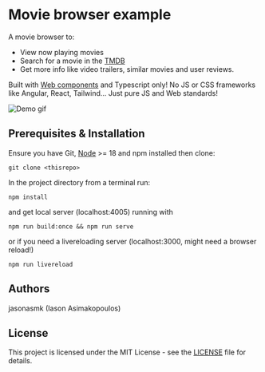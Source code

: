 # Movie browser example

A movie browser to:

- View now playing movies
- Search for a movie in the [TMDB](https://www.themoviedb.org/)
- Get more info like video trailers, similar movies and user reviews.

 Built with [Web components](https://developer.mozilla.org/en-US/docs/Web/API/Web_components) and Typescript only! No JS or CSS frameworks like Angular, React, Tailwind... Just pure JS and Web standards!


![Demo gif](demo.gif)

## Prerequisites & Installation

Ensure you have Git, [Node](https://nodejs.org/) >= 18 and npm installed then clone:

```node
git clone <thisrepo>
```

In the project directory from a terminal run:

```node
npm install
```

and get local server (localhost:4005) running with

```node
npm run build:once && npm run serve
```

or if you need a livereloading server (localhost:3000, might need a browser reload!)

```node
npm run livereload
```


## Authors

jasonasmk (Iason Asimakopoulos)

## License
 This project is licensed under the MIT License - see the [LICENSE](LICENSE.md) file for details.